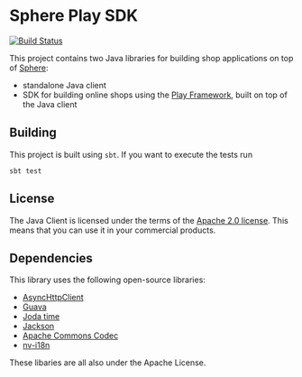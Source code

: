 # Sphere Play SDK

[![Build Status](https://travis-ci.org/commercetools/sphere-play-sdk.png)](https://travis-ci.org/commercetools/sphere-play-sdk)

This project contains two Java libraries for building shop applications on top of [Sphere](http://sphere.io):

* standalone Java client
* SDK for building online shops using the [Play Framework](http://www.playframework.com/), built on top of the Java client

## Building
This project is built using `sbt`. If you want to execute the tests run
```
sbt test
```

## License

The Java Client is licensed under the terms of the
[Apache 2.0 license](http://www.apache.org/licenses/LICENSE-2.0.html). 
This means that you can use it in your commercial products.

## Dependencies

This library uses the following open-source libraries:

- [AsyncHttpClient](https://github.com/AsyncHttpClient/async-http-client)
- [Guava](https://code.google.com/p/guava-libraries/)
- [Joda time](http://joda-time.sourceforge.net/)
- [Jackson](http://jackson.codehaus.org/)
- [Apache Commons Codec](http://commons.apache.org/proper/commons-codec/)
- [nv-i18n](https://github.com/TakahikoKawasaki/nv-i18n)

These libaries are all also under the Apache License.
